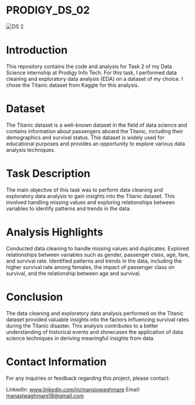 # PRODIGY_DS_02
![DS 2](https://github.com/user-attachments/assets/63188e54-e69e-4c26-a45b-47278880a7d4)

# Introduction
This repository contains the code and analysis for Task 2 of my Data Science internship at Prodigy Info Tech. For this task, I performed data cleaning and exploratory data analysis (EDA) on a dataset of my choice. I chose the Titanic dataset from Kaggle for this analysis.

# Dataset
The Titanic dataset is a well-known dataset in the field of data science and contains information about passengers aboard the Titanic, including their demographics and survival status. This dataset is widely used for educational purposes and provides an opportunity to explore various data analysis techniques.

# Task Description
The main objective of this task was to perform data cleaning and exploratory data analysis to gain insights into the Titanic dataset. This involved handling missing values and exploring relationships between variables to identify patterns and trends in the data.

# Analysis Highlights
Conducted data cleaning to handle missing values and duplicates.
Explored relationships between variables such as gender, passenger class, age, fare, and survival rate.
Identified patterns and trends in the data, including the higher survival rate among females, the impact of passenger class on survival, and the relationship between age and survival.

# Conclusion
The data cleaning and exploratory data analysis performed on the Titanic dataset provided valuable insights into the factors influencing survival rates during the Titanic disaster. This analysis contributes to a better understanding of historical events and showcases the application of data science techniques in deriving meaningful insights from data.

# Contact Information
For any inquiries or feedback regarding this project, please contact:

LinkedIn: www.linkedin.com/in/mansiowaghmare
Email: manasiwaghmare18@gmail.com
